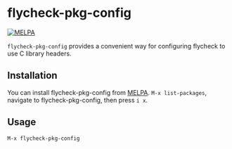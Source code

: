 # flycheck-pkg-config

[![MELPA](http://melpa.org/packages/flycheck-pkg-config-badge.svg)](http://melpa.org/#/flycheck-pkg-config)

`flycheck-pkg-config` provides a convenient way for configuring
flycheck to use C library headers.

## Installation

You can install flycheck-pkg-config from
[MELPA](http://melpa.org/). `M-x list-packages`, navigate to
flycheck-pkg-config, then press `i x`.

## Usage

`M-x flycheck-pkg-config`
